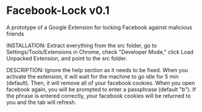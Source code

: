 Facebook-Lock v0.1
=============

A prototype of a Google Extension for locking Facebook against malicious friends

INSTALLATION: 
Extract everything from the src folder, go to Settings/Tools/Extensions in Chrome, 
check "Developer Mode," click Load Unpacked Extension, and point to the src folder.

DESCRIPTION:
Ignore the help section as it needs to be fixed.
When you activate the extension, it will wait for the machine to go idle for 5 min
(default). Then, it will remove all of your facebook cookies. When you open facebook
again, you will be prompted to enter a passphrase (default "b"). If the phrase is entered
correctly, your facebook cookies will be returned to you and the tab will refresh.